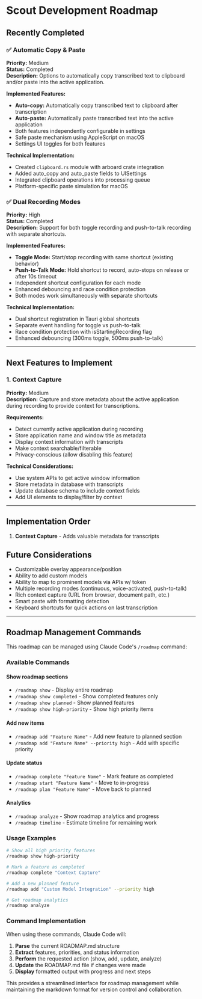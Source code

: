 # Scout Development Roadmap

## Recently Completed

### ✅ Automatic Copy & Paste
**Priority:** Medium  
**Status:** Completed  
**Description:** Options to automatically copy transcribed text to clipboard and/or paste into the active application.

**Implemented Features:**
- **Auto-copy:** Automatically copy transcribed text to clipboard after transcription
- **Auto-paste:** Automatically paste transcribed text into the active application  
- Both features independently configurable in settings
- Safe paste mechanism using AppleScript on macOS
- Settings UI toggles for both features

**Technical Implementation:**
- Created `clipboard.rs` module with arboard crate integration
- Added auto_copy and auto_paste fields to UISettings
- Integrated clipboard operations into processing queue
- Platform-specific paste simulation for macOS

### ✅ Dual Recording Modes
**Priority:** High  
**Status:** Completed  
**Description:** Support for both toggle recording and push-to-talk recording with separate shortcuts.

**Implemented Features:**
- **Toggle Mode:** Start/stop recording with same shortcut (existing behavior)
- **Push-to-Talk Mode:** Hold shortcut to record, auto-stops on release or after 10s timeout
- Independent shortcut configuration for each mode
- Enhanced debouncing and race condition protection
- Both modes work simultaneously with separate shortcuts

**Technical Implementation:**
- Dual shortcut registration in Tauri global shortcuts
- Separate event handling for toggle vs push-to-talk
- Race condition protection with isStartingRecording flag
- Enhanced debouncing (300ms toggle, 500ms push-to-talk)

---

## Next Features to Implement

### 1. Context Capture
**Priority:** Medium  
**Description:** Capture and store metadata about the active application during recording to provide context for transcriptions.

**Requirements:**
- Detect currently active application during recording
- Store application name and window title as metadata
- Display context information with transcripts
- Make context searchable/filterable
- Privacy-conscious (allow disabling this feature)

**Technical Considerations:**
- Use system APIs to get active window information
- Store metadata in database with transcripts
- Update database schema to include context fields
- Add UI elements to display/filter by context

---

## Implementation Order

1. **Context Capture** - Adds valuable metadata for transcripts

## Future Considerations

- Customizable overlay appearance/position
- Ability to add custom models
- Ability to map to prominent models via APIs w/ token 
- Multiple recording modes (continuous, voice-activated, push-to-talk)
- Rich context capture (URL from browser, document path, etc.)
- Smart paste with formatting detection
- Keyboard shortcuts for quick actions on last transcription

---

## Roadmap Management Commands

This roadmap can be managed using Claude Code's `/roadmap` command:

### Available Commands

#### Show roadmap sections
- `/roadmap show` - Display entire roadmap
- `/roadmap show completed` - Show completed features only  
- `/roadmap show planned` - Show planned features
- `/roadmap show high-priority` - Show high priority items

#### Add new items
- `/roadmap add "Feature Name"` - Add new feature to planned section
- `/roadmap add "Feature Name" --priority high` - Add with specific priority

#### Update status  
- `/roadmap complete "Feature Name"` - Mark feature as completed
- `/roadmap start "Feature Name"` - Move to in-progress
- `/roadmap plan "Feature Name"` - Move back to planned

#### Analytics
- `/roadmap analyze` - Show roadmap analytics and progress
- `/roadmap timeline` - Estimate timeline for remaining work

### Usage Examples

```bash
# Show all high priority features
/roadmap show high-priority

# Mark a feature as completed
/roadmap complete "Context Capture"

# Add a new planned feature
/roadmap add "Custom Model Integration" --priority high

# Get roadmap analytics
/roadmap analyze
```

### Command Implementation

When using these commands, Claude Code will:

1. **Parse** the current ROADMAP.md structure
2. **Extract** features, priorities, and status information
3. **Perform** the requested action (show, add, update, analyze)
4. **Update** the ROADMAP.md file if changes were made
5. **Display** formatted output with progress and next steps

This provides a streamlined interface for roadmap management while maintaining the markdown format for version control and collaboration.